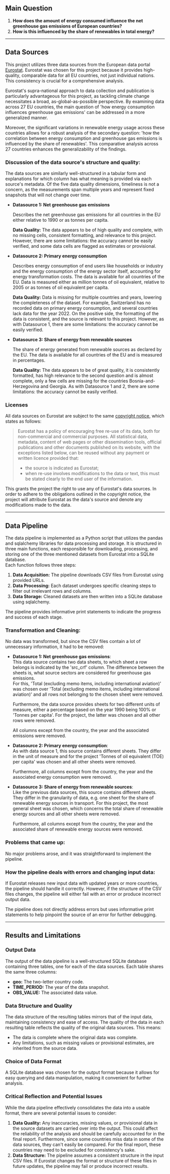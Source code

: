 ## Main Question
1. **How does the amount of energy consumed influence the net greenhouse gas emissions of European countries?** 
2. **How is this influenced by the share of renewables in total energy?**

---

## Data Sources
This project utilizes three data sources from the European data portal [Eurostat](https://ec.europa.eu/eurostat/). Eurostat was chosen for this project because it provides high-quality, comparable data for all EU countries, not just individual nations. This consistency is crucial for a comprehensive analysis.

Eurostat's supra-national approach to data collection and publication is particularly advantageous for this project, as tackling climate change necessitates a broad, as-global-as-possible perspective. By examining data across 27 EU countries, the main question of 'how energy consumption influences greenhouse gas emissions' can be addressed in a more generalized manner.

Moreover, the significant variations in renewable energy usage across these countries allows for a robust analysis of the secondary question: 'how the correlation between energy consumption and greenhouse gas emissions is influenced by the share of renewables'. This comparative analysis across 27 countries enhances the generalizability of the findings.

### Discussion of the data source's structure and quality:
The data sources are similarly well-structured in a tabular form and explanations for which column has what meaning is provided via each source's metadata.
Of the five data quality dimensions, timeliness is not a concern, as the measurements span multiple years and represent fixed snapshots that will not change over time.

- **Datasource 1: Net greenhouse gas emissions**
  
  Describes the net greenhouse gas emissions for all countries in the EU either relative to 1990 or as tonnes per capita.

  **Data Quality:** The data appears to be of high quality and complete, with no missing cells, consistent formatting, and relevance to this project. However, there are some limitations: the accuracy cannot be easily verified, and some data cells are flagged as estimates or provisional.
- **Datasource 2: Primary energy consumption**

  Describes energy consumption of end users like households or industry and the energy consumption of the energy sector itself, accounting for energy transformation costs. The data is available for all countries of the EU. Data is measured either as million tonnes of oil equivalent, relative to 2005 or as tonnes of oil equivalent per capita.

  **Data Quality:** Data is missing for multiple countries and years, lowering the completeness of the dataset. For example, Switzerland has no recorded data on primary energy consumption, and several countries lack data for the year 2022. On the positive side, the formatting of the data is consistent, and the source is relevant to this project. However, as with Datasource 1, there are some limitations: the accuracy cannot be easily verified.
- **Datasource 3: Share of energy from renewable sources**

  The share of energy generated from renewable sources as declared by the EU. The data is available for all countries of the EU and is measured in percentages.

  **Data Quality:** The data appears to be of great quality, it is consistently formatted, has high relevance to the second question and is almost complete, only a few cells are missing for the countries Bosnia-and-Herzegovina and Georgia. As with Datasource 1 and 2, there are some limitations: the accuracy cannot be easily verified.

### Licenses
All data sources on Eurostat are subject to the same [copyright notice](https://ec.europa.eu/eurostat/about-us/policies/copyright), which states as follows:
> Eurostat has a policy of encouraging free re-use of its data, both for non-commercial and commercial purposes. All statistical data, metadata, content of web pages or other dissemination tools, official publications and other documents published on its website, with the exceptions listed below, can be reused without any payment or written licence provided that:
> - the source is indicated as Eurostat;
> - when re-use involves modifications to the data or text, this must be stated clearly to the end user of the information.

This grants the project the right to use any of Eurostat's data sources. In order to adhere to the obligations outlined in the copyright notice, the project will attribute Eurostat as the data's source and denote any modifications made to the data.

---

## Data Pipeline
The data pipeline is implemented as a Python script that utilizes the pandas and sqlalchemy libraries for data processing and storage.
It is structured in three main functions, each responsible for downloading, processing, and storing one of the three mentioned datasets from Eurostat into a SQLite database.  
Each function follows three steps:
1. **Data Acquisition:** The pipeline downloads CSV files from Eurostat using provided URLs.
2. **Data Processing:** Each dataset undergoes specific cleaning steps to filter out irrelevant rows and columns.
3. **Data Storage:** Cleaned datasets are then written into a SQLite database using sqlalchemy.

The pipeline provides informative print statements to indicate the progress and success of each stage.
### Transformation and Cleaning:
No data was transformed, but since the CSV files contain a lot of unnecessary information, it had to be removed:
- **Datasource 1: Net greenhouse gas emissions**:  
  This data source contains two data sheets, to which sheet a row belongs is indicated by the 'src_crf' column. The difference between the sheets is, what source sectors are considered for greenhouse gas emissions.  
  For this, 'Total (excluding memo items, including international aviation)' was chosen over 'Total (excluding memo items, including international aviation)' and all rows not belonging to the chosen sheet were removed.

  Furthermore, the data source provides sheets for two different units of measure, either a percentage based on the year 1990 being 100% or 'Tonnes per capita'. For the project, the latter was chosen and all other rows were removed.

  All columns except from the country, the year and the associated emissions were removed.
- **Datasource 2: Primary energy consumption**:  
  As with data source 1, this source contains different sheets. They differ in the unit of measure and for the project 'Tonnes of oil equivalent (TOE) per capita' was chosen and all other sheets were removed.

  Furthermore, all columns except from the country, the year and the associated energy consumption were removed.
- **Datasource 3: Share of energy from renewable sources**:  
  Like the previous data sources, this source contains different sheets. They differ in the granularity of data, e.g. one sheet for the share of renewable energy sources in transport. For this project, the most general sheet was chosen, which concerns the total share of renewable energy sources and all other sheets were removed.

  Furthermore, all columns except from the country, the year and the associated share of renewable energy sources were removed.
### Problems that came up:
No major problems arose, and it was straightforward to implement the pipeline.
### How the pipeline deals with errors and changing input data:
If Eurostat releases new input data with updated years or more countries, the pipeline should handle it correctly. However, if the structure of the CSV files changes, the pipeline will either fail with an error or produce incorrect output data.

The pipeline does not directly address errors but uses informative print statements to help pinpoint the source of an error for further debugging.

---

## Results and Limitations
### Output Data
The output of the data pipeline is a well-structured SQLite database containing three tables, one for each of the data sources. Each table shares the same three columns:
- **geo:** The two-letter country code.
- **TIME_PERIOD:** The year of the data snapshot.
- **OBS_VALUE:** The associated data value.
### Data Structure and Quality
The data structure of the resulting tables mirrors that of the input data, maintaining consistency and ease of access. The quality of the data in each resulting table reflects the quality of the original data sources. This means:
- The data is complete where the original data was complete.
- Any limitations, such as missing values or provisional estimates, are inherited from the source data.
### Choice of Data Format
A SQLite database was chosen for the output format because it allows for easy querying and data manipulation, making it convenient for further analysis.
### Critical Reflection and Potential Issues
While the data pipeline effectively consolidates the data into a usable format, there are several potential issues to consider:
1. **Data Quality:** Any inaccuracies, missing values, or provisional data in the source datasets are carried over into the output. This could affect the reliability of the analysis and should be carefully accounted for in the final report.
  Furthermore, since some countries miss data in some of the data sources, they can't easily be compared. For the final report, these countries may need to be excluded for consistency's sake.
2. **Data Structure:** The pipeline assumes a consistent structure in the input CSV files. If Eurostat changes the format or structure of these files in future updates, the pipeline may fail or produce incorrect results.